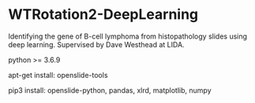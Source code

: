 # WTRotation2-DeepLearning
Identifying the gene of B-cell lymphoma from histopathology slides using deep learning. Supervised by Dave Westhead at LIDA.

python >= 3.6.9

apt-get install: openslide-tools

pip3 install: openslide-python, pandas, xlrd, matplotlib, numpy
